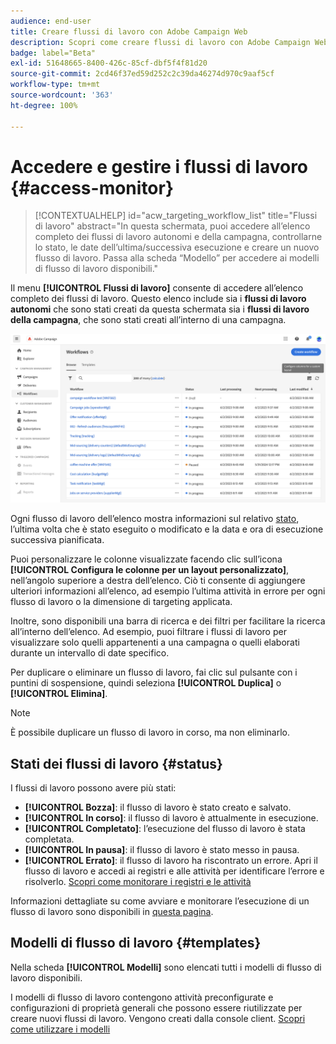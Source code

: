 ```yaml
---
audience: end-user
title: Creare flussi di lavoro con Adobe Campaign Web
description: Scopri come creare flussi di lavoro con Adobe Campaign Web
badge: label="Beta"
exl-id: 51648665-8400-426c-85cf-dbf5f4f81d20
source-git-commit: 2cd46f37ed59d252c2c39da46274d970c9aaf5cf
workflow-type: tm+mt
source-wordcount: '363'
ht-degree: 100%

---
```


# Accedere e gestire i flussi di lavoro {#access-monitor}

>[!CONTEXTUALHELP]
>id="acw_targeting_workflow_list"
>title="Flussi di lavoro"
>abstract="In questa schermata, puoi accedere all’elenco completo dei flussi di lavoro autonomi e della campagna, controllarne lo stato, le date dell’ultima/successiva esecuzione e creare un nuovo flusso di lavoro. Passa alla scheda “Modello” per accedere ai modelli di flusso di lavoro disponibili."

Il menu **[!UICONTROL Flussi di lavoro]** consente di accedere all’elenco completo dei flussi di lavoro. Questo elenco include sia i **flussi di lavoro autonomi** che sono stati creati da questa schermata sia i **flussi di lavoro della campagna**, che sono stati creati all’interno di una campagna.

![](assets/workflow-list.png)

Ogni flusso di lavoro dell’elenco mostra informazioni sul relativo [stato](#status), l’ultima volta che è stato eseguito o modificato e la data e ora di esecuzione successiva pianificata.

Puoi personalizzare le colonne visualizzate facendo clic sull’icona **[!UICONTROL Configura le colonne per un layout personalizzato]**, nell’angolo superiore a destra dell’elenco. Ciò ti consente di aggiungere ulteriori informazioni all’elenco, ad esempio l’ultima attività in errore per ogni flusso di lavoro o la dimensione di targeting applicata.

Inoltre, sono disponibili una barra di ricerca e dei filtri per facilitare la ricerca all’interno dell’elenco. Ad esempio, puoi filtrare i flussi di lavoro per visualizzare solo quelli appartenenti a una campagna o quelli elaborati durante un intervallo di date specifico.

Per duplicare o eliminare un flusso di lavoro, fai clic sul pulsante con i puntini di sospensione, quindi seleziona **[!UICONTROL Duplica]** o **[!UICONTROL Elimina]**.

>[!NOTE]
>
>È possibile duplicare un flusso di lavoro in corso, ma non eliminarlo.

## Stati dei flussi di lavoro {#status}

I flussi di lavoro possono avere più stati:

* **[!UICONTROL Bozza]**: il flusso di lavoro è stato creato e salvato.
* **[!UICONTROL In corso]**: il flusso di lavoro è attualmente in esecuzione.
* **[!UICONTROL Completato]**: l’esecuzione del flusso di lavoro è stata completata.
* **[!UICONTROL In pausa]**: il flusso di lavoro è stato messo in pausa.
* **[!UICONTROL Errato]**: il flusso di lavoro ha riscontrato un errore. Apri il flusso di lavoro e accedi ai registri e alle attività per identificare l’errore e risolverlo. [Scopri come monitorare i registri e le attività](start-monitor-workflows.md#logs-tasks)

Informazioni dettagliate su come avviare e monitorare l’esecuzione di un flusso di lavoro sono disponibili in [questa pagina](start-monitor-workflows.md).

## Modelli di flusso di lavoro {#templates}

Nella scheda **[!UICONTROL Modelli]** sono elencati tutti i modelli di flusso di lavoro disponibili.

I modelli di flusso di lavoro contengono attività preconfigurate e configurazioni di proprietà generali che possono essere riutilizzate per creare nuovi flussi di lavoro. Vengono creati dalla console client. [Scopri come utilizzare i modelli](https://experienceleague.adobe.com/docs/campaign/automation/workflows/introduction/build-a-workflow.html?lang=it#workflow-templates)
